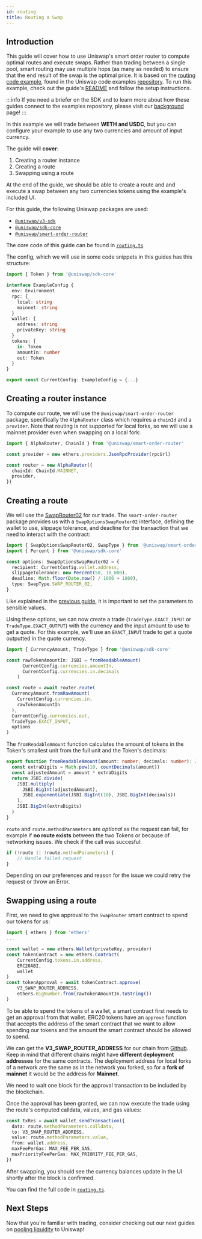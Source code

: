 ```yaml
---
id: routing
title: Routing a Swap
---
```


## Introduction

This guide will cover how to use Uniswap's smart order router to compute optimal routes and execute swaps. Rather than trading between a single pool, smart routing may use multiple hops (as many as needed) to ensure that the end result of the swap is the optimal price. It is based on the [routing code example](https://github.com/Uniswap/examples/tree/main/v3-sdk/routing), found in the Uniswap code examples [repository](https://github.com/Uniswap/examples). To run this example, check out the guide's [README](https://github.com/Uniswap/examples/blob/main/v3-sdk/routing/README.md) and follow the setup instructions.

:::info
If you need a briefer on the SDK and to learn more about how these guides connect to the examples repository, please visit our [background](./01-background.md) page!
:::

In this example we will trade between **WETH and USDC**, but you can configure your example to use any two currencies and amount of input currency.

The guide will **cover**:

1. Creating a router instance
2. Creating a route
3. Swapping using a route

At the end of the guide, we should be able to create a route and and execute a swap between any two currencies tokens using the example's included UI.

For this guide, the following Uniswap packages are used:

- [`@uniswap/v3-sdk`](https://www.npmjs.com/package/@uniswap/v3-sdk)
- [`@uniswap/sdk-core`](https://www.npmjs.com/package/@uniswap/sdk-core)
- [`@uniswap/smart-order-router`](https://www.npmjs.com/package/@uniswap/smart-order-router)

The core code of this guide can be found in [`routing.ts`](https://github.com/Uniswap/examples/blob/main/v3-sdk/routing/src/libs/routing.ts)

The config, which we will use in some code snippets in this guides has this structure:

```typescript
import { Token } from '@uniswap/sdk-core'

interface ExampleConfig {
  env: Environment
  rpc: {
    local: string
    mainnet: string
  }
  wallet: {
    address: string
    privateKey: string
  }
  tokens: {
    in: Token
    amountIn: number
    out: Token
  }
}

export const CurrentConfig: ExampleConfig = {...}
```

## Creating a router instance

To compute our route, we will use the `@uniswap/smart-order-router` package, specifically the `AlphaRouter` class which requires a `chainId` and a `provider`. Note that routing is not supported for local forks, so we will use a mainnet provider even when swapping on a local fork:

```typescript
import { AlphaRouter, ChainId } from '@uniswap/smart-order-router'

const provider = new ethers.providers.JsonRpcProvider(rpcUrl)

const router = new AlphaRouter({
  chainId: ChainId.MAINNET,
  provider,
})
```

## Creating a route

We will use the [SwapRouter02](https://github.com/Uniswap/v3-periphery/blob/v1.0.0/contracts/SwapRouter.sol) for our trade.
The `smart-order-router` package provides us with a `SwapOptionsSwapRouter02` interface, defining the wallet to use, slippage tolerance, and deadline for the transaction that we need to interact with the contract:

```typescript
import { SwapOptionsSwapRouter02, SwapType } from '@uniswap/smart-order-router'
import { Percent } from '@uniswap/sdk-core'

const options: SwapOptionsSwapRouter02 = {
  recipient: CurrentConfig.wallet.address,
  slippageTolerance: new Percent(50, 10_000),
  deadline: Math.floor(Date.now() / 1000 + 1800),
  type: SwapType.SWAP_ROUTER_02,
}
```

Like explained in the [previous guide](./02-trading.md#executing-a-trade), it is important to set the parameters to sensible values.

Using these options, we can now create a trade (`TradeType.EXACT_INPUT` or `TradeType.EXACT_OUTPUT`) with the currency and the input amount to use to get a quote. For this example, we'll use an `EXACT_INPUT` trade to get a quote outputted in the quote currency.

```typescript
import { CurrencyAmount, TradeType } from '@uniswap/sdk-core'

const rawTokenAmountIn: JSBI = fromReadableAmount(
      CurrentConfig.currencies.amountIn,
      CurrentConfig.currencies.in.decimals
    )

const route = await router.route(
  CurrencyAmount.fromRawAmount(
    CurrentConfig.currencies.in,
    rawTokenAmountIn
  ),
  CurrentConfig.currencies.out,
  TradeType.EXACT_INPUT,
  options
)
```

The `fromReadableAmount` function calculates the amount of tokens in the Token's smallest unit from the full unit and the Token's decimals:

```typescript title="src/libs/conversion.ts"
export function fromReadableAmount(amount: number, decimals: number): JSBI {
  const extraDigits = Math.pow(10, countDecimals(amount))
  const adjustedAmount = amount * extraDigits
  return JSBI.divide(
    JSBI.multiply(
      JSBI.BigInt(adjustedAmount),
      JSBI.exponentiate(JSBI.BigInt(10), JSBI.BigInt(decimals))
    ),
    JSBI.BigInt(extraDigits)
  )
}
```

`route` and `route.methodParameters` are *optional* as the request can fail, for example if **no route exists** between the two Tokens or because of networking issues.
We check if the call was succesful:

```typescript
if (!route || !route.methodParameters) {
    // Handle failed request
}
```

Depending on our preferences and reason for the issue we could retry the request or throw an Error.

## Swapping using a route

First, we need to give approval to the `SwapRouter` smart contract to spend our tokens for us:

```typescript
import { ethers } from 'ethers'
...

const wallet = new ethers.Wallet(privateKey, provider)
const tokenContract = new ethers.Contract(
    CurrentConfig.tokens.in.address, 
    ERC20ABI, 
    wallet
)
const tokenApproval = await tokenContract.approve(
    V3_SWAP_ROUTER_ADDRESS, 
    ethers.BigNumber.from(rawTokenAmountIn.toString())
)
```

To be able to spend the tokens of a wallet, a smart contract first needs to get an approval from that wallet. 
ERC20 tokens have an `approve` function that accepts the address of the smart contract that we want to allow spending our tokens and the amount the smart contract should be allowed to spend.

We can get the **V3_SWAP_ROUTER_ADDRESS** for our chain from [Github](https://github.com/Uniswap/v3-periphery/blob/main/deploys.md). 
Keep in mind that different chains might have **different deployment addresses** for the same contracts.
The deployment address for local forks of a network are the same as in the network you forked, so for a **fork of mainnet** it would be the address for **Mainnet**.

We need to wait one block for the approval transaction to be included by the blockchain.

Once the approval has been granted, we can now execute the trade using the route's computed calldata, values, and gas values:

```typescript
const txRes = await wallet.sendTransaction({
  data: route.methodParameters.calldata,
  to: V3_SWAP_ROUTER_ADDRESS,
  value: route.methodParameters.value,
  from: wallet.address,
  maxFeePerGas: MAX_FEE_PER_GAS,
  maxPriorityFeePerGas: MAX_PRIORITY_FEE_PER_GAS,
})
```

After swapping, you should see the currency balances update in the UI shortly after the block is confirmed.

You can find the full code in [`routing.ts`](https://github.com/Uniswap/examples/blob/main/v3-sdk/routing/src/libs/routing.ts).

## Next Steps

Now that you're familiar with trading, consider checking out our next guides on [pooling liquidity](../liquidity/01-position-data.md) to Uniswap!
